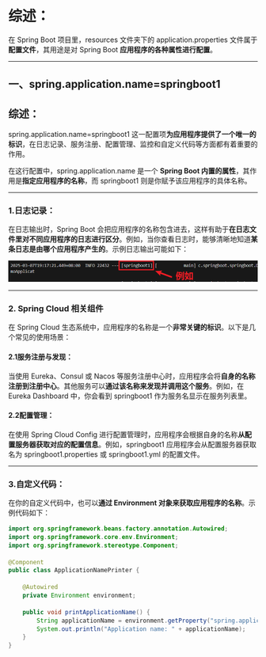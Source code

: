 # 综述：
在 Spring Boot 项目里，resources 文件夹下的 application.properties 文件属于**配置文件**，其用途是对 Spring Boot **应用程序的各种属性进行配置**。

----
## 一、spring.application.name=springboot1

## 综述：
spring.application.name=springboot1 这一配置项**为应用程序提供了一个唯一的标识**，在日志记录、服务注册、配置管理、监控和自定义代码等方面都有着重要的作用。


在这行配置中，spring.application.name 是一个 **Spring Boot 内置的属性**，其作用是**指定应用程序的名称**，而 springboot1 则是你赋予该应用程序的具体名称。

---
### 1.日志记录：

在日志输出时，Spring Boot 会把应用程序的名称包含进去，这样有助于**在日志文件里对不同应用程序的日志进行区分**。例如，当你查看日志时，能够清晰地知道**某条日志是由哪个应用程序产生的**。示例日志输出可能如下：

![alt text](img/日志归属的应用程序.png)

----
### 2. Spring Cloud 相关组件
在 Spring Cloud 生态系统中，应用程序的名称是一个**非常关键的标识**。以下是几个常见的使用场景：

#### 2.1服务注册与发现：

当使用 Eureka、Consul 或 Nacos 等服务注册中心时，应用程序会将**自身的名称注册到注册中心**。其他服务可以**通过该名称来发现并调用这个服务**。例如，在 Eureka Dashboard 中，你会看到 springboot1 作为服务名显示在服务列表里。


#### 2.2配置管理：

在使用 Spring Cloud Config 进行配置管理时，应用程序会根据自身的名称**从配置服务器获取对应的配置信息**。例如，springboot1 应用程序会从配置服务器获取名为 springboot1.properties 或 springboot1.yml 的配置文件。

---
### 3.自定义代码：

在你的自定义代码中，也可以**通过 Environment 对象来获取应用程序的名称**。示例代码如下：
```java
import org.springframework.beans.factory.annotation.Autowired;
import org.springframework.core.env.Environment;
import org.springframework.stereotype.Component;

@Component
public class ApplicationNamePrinter {

    @Autowired
    private Environment environment;

    public void printApplicationName() {
        String applicationName = environment.getProperty("spring.application.name");
        System.out.println("Application name: " + applicationName);
    }
}
```